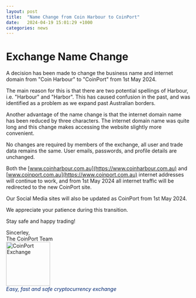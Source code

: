 ```yaml
---
layout: post
title:  "Name Change from Coin Harbour to CoinPort"
date:   2024-04-19 15:01:29 +1000
categories: news
---
```

# Exchange Name Change 

A decision has been made to change the business name and internet domain from "Coin Harbour" to "CoinPort" from 1st May 2024.

The main reason for this is that there are two potential spellings of Harbour, i.e. "Harbour" and "Harbor". This has caused confusion in the past, and was identified as a problem as we expand past Australian borders.

Another advantage of the name change is that the internet domain name has been reduced by three characters. The internet domain name was quite long and this change makes accessing the website slightly more convenient.

No changes are required by members of the exchange, all user and trade data remains the same. User emails, passwords, and profile details are unchanged.

Both the [www.coinharbour.com.au](https://www.coinharbour.com.au) and [www.coinport.com.au](https://www.coinport.com.au) internet addresses will continue to work, and from 1st May 2024 all internet traffic will be redirected to the new CoinPort site.

Our Social Media sites will also be updated as CoinPort from 1st May 2024.

We appreciate your patience during this transition.

Stay safe and happy trading!


<p>
Sincerley, <br />
The CoinPort Team <br />
<img src="https://doc.coinport.com.au/images/logos/signature_logo.png" alt="CoinPort Exchange" width="120" /><br />
<span style="color: #022873;"><em>Easy, fast and safe cryptocurrency exchange</em></span>
</p>
